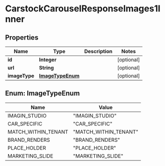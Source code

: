 

# CarstockCarouselResponseImages1Inner


## Properties

| Name | Type | Description | Notes |
|------------ | ------------- | ------------- | -------------|
|**id** | **Integer** |  |  [optional] |
|**url** | **String** |  |  [optional] |
|**imageType** | [**ImageTypeEnum**](#ImageTypeEnum) |  |  [optional] |



## Enum: ImageTypeEnum

| Name | Value |
|---- | -----|
| IMAGIN_STUDIO | &quot;IMAGIN_STUDIO&quot; |
| CAR_SPECIFIC | &quot;CAR_SPECIFIC&quot; |
| MATCH_WITHIN_TENANT | &quot;MATCH_WITHIN_TENANT&quot; |
| BRAND_RENDERS | &quot;BRAND_RENDERS&quot; |
| PLACE_HOLDER | &quot;PLACE_HOLDER&quot; |
| MARKETING_SLIDE | &quot;MARKETING_SLIDE&quot; |




